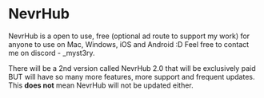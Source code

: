 # NevrHub

NevrHub is a open to use, free (optional ad route to support my work) for anyone to use on Mac, Windows, iOS and Android :D
Feel free to contact me on discord - _myst3ry.

There will be a 2nd version called NevrHub 2.0 that will be exclusively paid BUT will have so many more features, more support and frequent updates. This **does not** mean NevrHub will not be updated either.